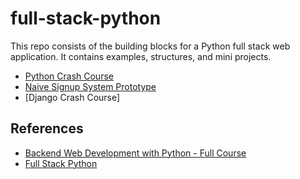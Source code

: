 # full-stack-python

This repo consists of the building blocks for a Python full stack web application. It contains examples, structures, and mini projects.

- [Python Crash Course](https://github.com/rfaria/full-stack-python/tree/main/Python%20Crash%20Course)
- [Naive Signup System Prototype](https://github.com/rfaria/full-stack-python/tree/main/Login%20%26%20Signup%20System%20Prototype)
- [Django Crash Course]

## References

- [Backend Web Development with Python - Full Course](https://www.freecodecamp.org/news/backend-web-development-with-python-full-course/)
- [Full Stack Python](https://www.fullstackpython.com/)
